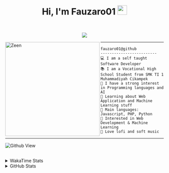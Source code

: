 <h1 align="center">
Hi, I'm Fauzaro01
  <img src="https://media.giphy.com/media/hvRJCLFzcasrR4ia7z/giphy.gif" width="30"></h1>
<br/>

<p align="center">
  <a href="https://github.com/DenverCoder1/readme-typing-svg">
    <img src="https://readme-typing-svg.herokuapp.com?lines=Chill%20and%20Coding;Full+Stack+Web+Developer;Student;Software%20Develover;Always%20learning%20new%20things&center=true&width=380&height=45">
  </a>
</p>

<img align="left" src="https://media.tenor.com/pNQi8B0fo1UAAAAi/gura-dance.gif" alt="Zeen" width="300" height="300" />
<hr>

```
fauzaro01@github
-------------------------
💻 I am a self taught Software Developer
📚 I am a Vocational High School Student from SMK TI 1 Muhammadiyah Cikampek
📝 I have a strong interest in Programming languages and AI
🌱 Learning about Web Application and Machine Learning stuff
🌟 Main languages: Javascript, PHP, Python
🚩 Interested in Web Development & Machine Learning
🎵 Love lofi and soft music 
```

<hr>

![Github View](https://komarev.com/ghpvc/?username=fauzaro01&style=flat-square)
<br><br>
<details>
  <summary>
     WakaTime Stats
  </summary>
  <br>
  <!--START_SECTION:waka-->

```txt
From: 10 September 2021 - To: 27 September 2024

Total Time: 602 hrs 12 mins

JavaScript          188 hrs 41 mins ███████▓░░░░░░░░░░░░░░░░░   31.33 %
PHP                 107 hrs 5 mins  ████▒░░░░░░░░░░░░░░░░░░░░   17.78 %
EJS                 56 hrs 49 mins  ██▒░░░░░░░░░░░░░░░░░░░░░░   09.44 %
HTML                49 hrs 24 mins  ██░░░░░░░░░░░░░░░░░░░░░░░   08.20 %
Blade Template      48 hrs 34 mins  ██░░░░░░░░░░░░░░░░░░░░░░░   08.06 %
Java                41 hrs 50 mins  █▓░░░░░░░░░░░░░░░░░░░░░░░   06.95 %
JSON                28 hrs          █░░░░░░░░░░░░░░░░░░░░░░░░   04.65 %
CSS                 25 hrs 51 mins  █░░░░░░░░░░░░░░░░░░░░░░░░   04.29 %
Python              13 hrs 26 mins  ▓░░░░░░░░░░░░░░░░░░░░░░░░   02.23 %
Other               5 hrs 42 mins   ▒░░░░░░░░░░░░░░░░░░░░░░░░   00.95 %
```

<!--END_SECTION:waka-->
</details>
<details>
  <summary>
    GitHub Stats
  </summary>
  <br>
  <div align="center">
    <img src="https://github-readme-stats.vercel.app/api?username=Fauzaro01&show_icons=true&theme=algolia" alt="Fauzaro01's GitHub Stats" style="margin: 20px;" />
    <img src="https://github-readme-streak-stats.herokuapp.com/?user=Fauzaro01&theme=algolia" alt="Fauzaro01's GitHub Streak" style="margin: 20px;" />
  </div>

  <div align="center">
    <img src="https://github-readme-stats.vercel.app/api?username=Fauzaro01&show_icons=true&locale=en&count_private=true&hide_rank=true&custom_title=My%20GitHub%20Stats&disable_animations=true&theme=algolia" alt="Fauzaro01's Stars" style="margin: 20px;" />
    <img src="https://github-readme-stats.vercel.app/api/top-langs/?username=Fauzaro01&langs_count=8&theme=algolia&layout=compact" alt="Top Languages" style="margin: 20px;" />
  </div>
</details>
